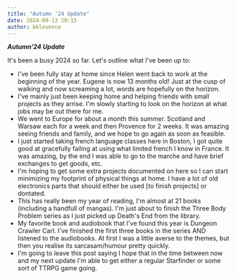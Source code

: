 ```yaml
---
title: "Autumn '24 Update"
date: 2024-09-13 20:15
author: bklevence
---
```


***Autumn'24 Update***

It's been a busy 2024 so far. Let's outline what I've been up to:  

- I've been fully stay at home since Helen went back to work at the beginning of the year. Eugene is now 13 months old! Just at the cusp of walking and now screaming a lot, words are hopefully on the horizon. 
- I've mainly just been keeping home and helping friends with small projects as they arrise. I'm slowly starting to look on the horizon at what jobs may be out there for me.
- We went to Europe for about a month this summer. Scotland and Warsaw each for a week and then Provence for 2 weeks. It was amazing seeing friends and family, and we hope to go again as soon as feasible. 
- I just started taking french language classes here in Boston, I got quite good at gracefully failing at using what limited french I know in France. It was amazing, by the end I was able to go to the marche and have brief exchanges to get goods, etc. 
- I'm hoping to get some extra projects documented on here so I can start minimizing my footprint of physical things at home. I have a lot of old electronics parts that should either be used [to finish projects] or dontated.
- This has really been my year of reading, I'm almost at 21 books (including a handfull of mangas). I'm just about to finish the Three Body Problem series as I just picked up Death's End from the library. 
- My favorite book and audiobook that I've found this year is Dungeon Crawler Carl. I've finished the first three books in the series AND listened to the audiobooks. At first I was a little averse to the themes, but then you realise its sarcasam/humour pretty quickly. 
- I'm going to leave this post saying I hope that in the time between now and my next update I'm able to get either a regular Starfinder or some sort of TTRPG game going. 